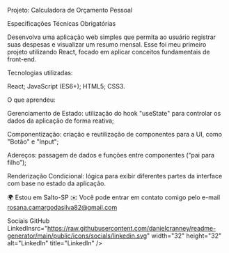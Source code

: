 Projeto: Calculadora de Orçamento Pessoal

Especificações Técnicas Obrigatórias

Desenvolva uma aplicação web simples que permita ao usuário registrar suas despesas e visualizar um resumo mensal. Esse foi meu primeiro projeto utilizando React, focado em aplicar conceitos fundamentais de front-end.

Tecnologias utilizadas:

React; 
JavaScript (ES6+); 
HTML5; 
CSS3.

O que aprendeu:

Gerenciamento de Estado: utilização do hook "useState" para controlar os dados da aplicação de forma reativa;

Componentização: criação e reutilização de componentes para a UI, como "Botão" e "Input";

Adereços: passagem de dados e funções entre componentes (“pai para filho”);

Renderização Condicional: lógica para exibir diferentes partes da interface com base no estado da aplicação.

🌍 Estou em Salto-SP
✉️ Você pode entrar em contato comigo pelo e-mail rosana.camargodasilva82@gmail.com

Sociais
GitHub LinkedInsrc="https://raw.githubusercontent.com/danielcranney/readme-generator/main/public/icons/socials/linkedin.svg" width="32" height="32" alt="LinkedIn" title="LinkedIn" /> </picture> </a></p>
